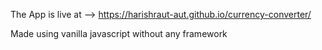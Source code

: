 The App is live at --> https://harishraut-aut.github.io/currency-converter/ 

Made using vanilla javascript without any framework